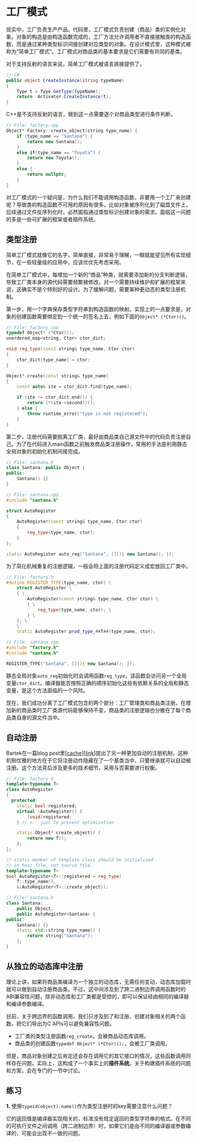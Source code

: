 # 工厂模式

现实中，工厂负责生产产品。代码里，工厂模式负责创建（商品）类的实例化对象。对象的构造是由构造函数完成的，工厂方法允许调用者不直接接触类的构造函数，而是通过某种类型标识间接创建对应类型的对象。在设计模式里，这种模式被称为“简单工厂模式”。工厂模式对商品类的基本要求是它们需要有共同的基类。

对于支持反射的语言来说，简单工厂模式被语言直接提供了。

```csharp
// C#
public object CreateInstance(string typeName)
{         
    Type t = Type.GetType(typeName);
    return  Activator.CreateInstance(t);
}

```

C++是不支持反射的语言，做到这一点需要逐个对商品类型进行条件判断。

```cpp
// File: factory.cpp
Object* Factory::create_object(string type_name) {
    if (type_name == "Santana") {
        return new Santana();
    }
    else if(type_name == "Toyota") {
        return new Toyota();
    }
    else {
        return nullptr;
    }
}
```

对工厂模式的一个疑问是，为什么我们不能调用构造函数，非要用一个工厂来创建呢？导致类的构造函数不可用的原因有很多，比如对象被序列化到了磁盘文件上，后续通过文件反序列化时，必然面临通过类型标识创建对象的需求。面临这一问题的多是一些可扩展的框架或者插件系统。

## 类型注册

简单工厂模式就像它的名字，简单直接，非常易于理解，一眼就能望见所有实现细节，在一些轻量级的应用中，应该优优先考虑采用。

在简单工厂模式中，每增加一个新的“商品”种类，就需要添加新的分支判断逻辑，导致工厂类本身的源代码需要频繁被修改。对一个需要持续维护和扩展的框架来说，这确实不是个特别好的设计。为了缓解问题，需要某种更动态的类型注册机制。

第一步，用一个字典保存类型字符串到构造函数的映射。实现上的一点要求是，对象的创建函数需要绑定到一个统一的签名上去，例如下面的`Object* (*Ctor)()`。

```cpp
// File: factory.cpp
typedef Object* (*Ctor)();
unordered_map<string, Ctor> ctor_dict;

void reg_type(const string& type_name, Ctor ctor)
{
    ctor_dict[type_name] = ctor;
}

Object* create(const string& type_name)
{
    const auto& ite = ctor_dict.find(type_name);

    if (ite != ctor_dict.end()) {
        return (*(ite->second))();
    } else {
        throw runtime_error("type is not registered");
    }
}
```

第二步，注册代码需要脱离工厂类，最好由商品类自己源文件中的代码负责注册自己。为了在代码进入main函数之前触发商品类注册操作，常用的手法是利用静态全局对象的初始化机制间接完成。

```cpp
// File: santana.h
class Santana: public Object {
public:
    Santana() {}
}

// File: santana.cpp
#include "santana.h"

struct AutoRegister
{
    AutoRegister(const string& type_name, Ctor ctor)
    {
        reg_type(type_name, ctor);
    }
};

static AutoRegister auto_reg("Santana", [](){ new Santana(); });
```

为了简化机械重复的注册逻辑，一般会将上面的注册代码定义成宏放回工厂类中。

```cpp
// File: factory.h
#define REGISTER_TYPE(type_name, ctor) \
    struct AutoRegister \
    { \
        AutoRegister(const string& type_name, Ctor ctor) \
        { \
            reg_type(type_name, ctor); \
        } \
    }; \
    \
    static AutoRegister prod_type_##T##(type_name, ctor);

// File: santana.cpp
#include "factory.h"
#include "santana.h"

REGISTER_TYPE("Santana", [](){ new Santana(); });
```

静态全局对象`auto_reg`初始化时会调用函数`reg_type`，该函数会访问另一个全局变量`ctor_dict`。编译器能否按照正确的顺序初始化这些有依赖关系的全局和静态变量，是这个方法面临的一个风险。

现在，我们成功分离了工厂模式包含的两个部分：工厂管理类和商品类注册。在增加新的商品类时工厂类源代码能够保持不变，商品类的注册逻辑也分散在了每个商品类自身的源文件当中。

## 自动注册

Bartek在一篇blog post里[[cache]](Bartek_Factory_With_Self_Registering_Types.html)[[link]](https://www.bfilipek.com/2018/02/factory-selfregister.html)提出了另一种更加自动的注册机制，这种机制优雅的地方在于它将注册动作隐藏在了一个基类当中，只要继承就可以自动被注册。这个方法背后涉及更多的技术细节，采用与否需要进行权衡。

```cpp
// File: factory.h
template<typename T>
class AutoRegister
{
  protected:
    static bool registered;
    virtual ~AutoRegister() {
        (void)registered;
    } // <-- just to prevent optimization

    static Object* create_object() { 
        return new T(); 
    };
};

// static member of template class should be initialized
// in hear file, not source file.
template<typename T>
bool AutoRegister<T>::registered = reg_type(
    T::type_name(), 
    &(AutoRegister<T>::create_object));

// File: santana.h
class Santana: 
    public Object,
    public AutoRegister<Santana> {
public:
    Santana() {}
    static std::string type_name() {
        return string("Santana");
    };
}
```

## 从独立的动态库中注册

理论上讲，如果将商品类编译为一个独立的动态库，无需任何变动，动态库加载时就可以做到自动注册商品类。不过，这中间涉及到了跨二进制边界调用函数时的ABI兼容性问题，除非动态库和工厂类都是受控的，即可以保证经由相同的编译器和编译参数编译。

目前，关于跨边界的函数调用，我们只涉及到了和注册、创建对象相关的两个函数。把它们导出为C APIs可以避免兼容性问题。

* 工厂类的类型注册函数`reg_create`，会被商品动态库调用。
* 商品类的创建函数`typedef Object* (*Ctor)();`，会被工厂类调用。

但是，商品对象创建之后肯定还会存在调用它的其它接口的情况，这些函数调用同样存在问题。实际上，这构成了一个事实上的**插件系统**。关于构建插件系统的问题和方案，会在专门的一节中讨论。

## 练习

**1.** 使用`typeid(object).name()`作为类型注册时的key需要注意什么问题？

它的返回值是编译器实现相关的，标准没有规定返回的类型字符串的格式。在不同的可执行文件之间调用（跨二进制边界）时，如果它们是由不同的编译器或参数编译的，可能会出现不一致的问题。
